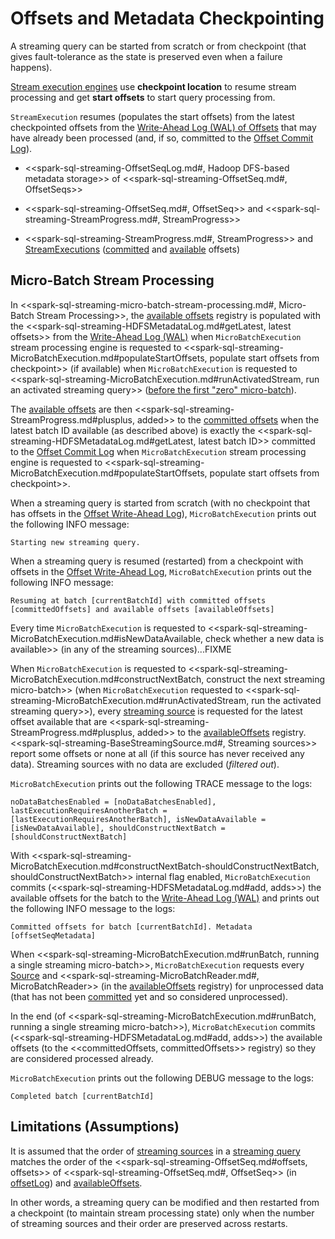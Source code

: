 # Offsets and Metadata Checkpointing

A streaming query can be started from scratch or from checkpoint (that gives fault-tolerance as the state is preserved even when a failure happens).

[Stream execution engines](StreamExecution.md) use **checkpoint location** to resume stream processing and get **start offsets** to start query processing from.

`StreamExecution` resumes (populates the start offsets) from the latest checkpointed offsets from the [Write-Ahead Log (WAL) of Offsets](StreamExecution.md#offsetLog) that may have already been processed (and, if so, committed to the [Offset Commit Log](StreamExecution.md#commitLog)).

* <<spark-sql-streaming-OffsetSeqLog.md#, Hadoop DFS-based metadata storage>> of <<spark-sql-streaming-OffsetSeq.md#, OffsetSeqs>>

* <<spark-sql-streaming-OffsetSeq.md#, OffsetSeq>> and <<spark-sql-streaming-StreamProgress.md#, StreamProgress>>

* <<spark-sql-streaming-StreamProgress.md#, StreamProgress>> and [StreamExecutions](StreamExecution.md) ([committed](StreamExecution.md#committedOffsets) and [available](StreamExecution.md#availableOffsets) offsets)

## Micro-Batch Stream Processing

In <<spark-sql-streaming-micro-batch-stream-processing.md#, Micro-Batch Stream Processing>>, the [available offsets](StreamExecution.md#availableOffsets) registry is populated with the <<spark-sql-streaming-HDFSMetadataLog.md#getLatest, latest offsets>> from the [Write-Ahead Log (WAL)](StreamExecution.md#offsetLog) when `MicroBatchExecution` stream processing engine is requested to <<spark-sql-streaming-MicroBatchExecution.md#populateStartOffsets, populate start offsets from checkpoint>> (if available) when `MicroBatchExecution` is requested to <<spark-sql-streaming-MicroBatchExecution.md#runActivatedStream, run an activated streaming query>> ([before the first "zero" micro-batch](spark-sql-streaming-MicroBatchExecution.md#runActivatedStream-triggerExecution-populateStartOffsets)).

The [available offsets](StreamExecution.md#availableOffsets) are then <<spark-sql-streaming-StreamProgress.md#plusplus, added>> to the [committed offsets](StreamExecution.md#committedOffsets) when the latest batch ID available (as described above) is exactly the <<spark-sql-streaming-HDFSMetadataLog.md#getLatest, latest batch ID>> committed to the [Offset Commit Log](StreamExecution.md#commitLog) when `MicroBatchExecution` stream processing engine is requested to <<spark-sql-streaming-MicroBatchExecution.md#populateStartOffsets, populate start offsets from checkpoint>>.

When a streaming query is started from scratch (with no checkpoint that has offsets in the [Offset Write-Ahead Log](StreamExecution.md#offsetLog)), `MicroBatchExecution` prints out the following INFO message:

```text
Starting new streaming query.
```

When a streaming query is resumed (restarted) from a checkpoint with offsets in the [Offset Write-Ahead Log](StreamExecution.md#offsetLog), `MicroBatchExecution` prints out the following INFO message:

```text
Resuming at batch [currentBatchId] with committed offsets [committedOffsets] and available offsets [availableOffsets]
```

Every time `MicroBatchExecution` is requested to <<spark-sql-streaming-MicroBatchExecution.md#isNewDataAvailable, check whether a new data is available>> (in any of the streaming sources)...FIXME

When `MicroBatchExecution` is requested to <<spark-sql-streaming-MicroBatchExecution.md#constructNextBatch, construct the next streaming micro-batch>> (when `MicroBatchExecution` requested to <<spark-sql-streaming-MicroBatchExecution.md#runActivatedStream, run the activated streaming query>>), every [streaming source](StreamExecution.md#uniqueSources) is requested for the latest offset available that are <<spark-sql-streaming-StreamProgress.md#plusplus, added>> to the [availableOffsets](StreamExecution.md#availableOffsets) registry. <<spark-sql-streaming-BaseStreamingSource.md#, Streaming sources>> report some offsets or none at all (if this source has never received any data). Streaming sources with no data are excluded (_filtered out_).

`MicroBatchExecution` prints out the following TRACE message to the logs:

```text
noDataBatchesEnabled = [noDataBatchesEnabled], lastExecutionRequiresAnotherBatch = [lastExecutionRequiresAnotherBatch], isNewDataAvailable = [isNewDataAvailable], shouldConstructNextBatch = [shouldConstructNextBatch]
```

With <<spark-sql-streaming-MicroBatchExecution.md#constructNextBatch-shouldConstructNextBatch, shouldConstructNextBatch>> internal flag enabled, `MicroBatchExecution` commits (<<spark-sql-streaming-HDFSMetadataLog.md#add, adds>>) the available offsets for the batch to the [Write-Ahead Log (WAL)](StreamExecution.md#offsetLog) and prints out the following INFO message to the logs:

```text
Committed offsets for batch [currentBatchId]. Metadata [offsetSeqMetadata]
```

When <<spark-sql-streaming-MicroBatchExecution.md#runBatch, running a single streaming micro-batch>>, `MicroBatchExecution` requests every [Source](Source.md) and <<spark-sql-streaming-MicroBatchReader.md#, MicroBatchReader>> (in the [availableOffsets](StreamExecution.md#availableOffsets) registry) for unprocessed data (that has not been [committed](StreamExecution.md#committedOffsets) yet and so considered unprocessed).

In the end (of <<spark-sql-streaming-MicroBatchExecution.md#runBatch, running a single streaming micro-batch>>), `MicroBatchExecution` commits (<<spark-sql-streaming-HDFSMetadataLog.md#add, adds>>) the available offsets (to the <<committedOffsets, committedOffsets>> registry) so they are considered processed already.

`MicroBatchExecution` prints out the following DEBUG message to the logs:

```text
Completed batch [currentBatchId]
```

## Limitations (Assumptions)

It is assumed that the order of [streaming sources](ProgressReporter.md#sources) in a [streaming query](StreamExecution.md#analyzedPlan) matches the order of the <<spark-sql-streaming-OffsetSeq.md#offsets, offsets>> of <<spark-sql-streaming-OffsetSeq.md#, OffsetSeq>> (in [offsetLog](StreamExecution.md#offsetLog)) and [availableOffsets](StreamExecution.md#availableOffsets).

In other words, a streaming query can be modified and then restarted from a checkpoint (to maintain stream processing state) only when the number of streaming sources and their order are preserved across restarts.
